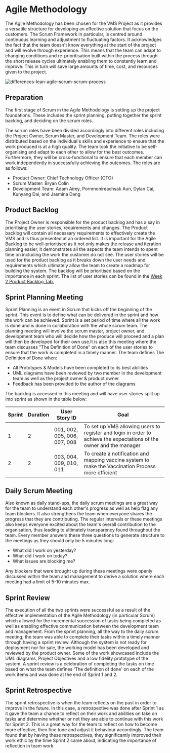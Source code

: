 # Agile Methodology
The Agile Methodology has been chosen for the VMS Project as it provides a versatile structure for developing an effective solution that focus on the customers. The Scrum Framework in particular, is centred around continuous learning and adjustment to fluctuating factors. It acknowledges the fact that the team doesn't know everything at the start of the project and will evolve through experience. This means that the team can adapt to changing conditions and re-prioritisation built within the process through the short release cycles ultimately enabling them to constantly learn and improve. This in turn will save large amounts of time, cost, and resources given to the project. 

![differences-lean-agile-scrum-scrum-process](https://user-images.githubusercontent.com/48747159/116772861-1f7bfb00-aa95-11eb-9178-90372f7df6f7.jpeg)

## Preparation
The first stage of Scrum in the Agile Methodology is setting up the project foundations. These includes the sprint planning, putting together the sprint backlog, and deciding on the scrum roles. 

The scrum roles have been divided accordingly into different roles including the Project Owner, Scrum Master, and Development Team. The roles were distributed based on the individual's skills and experience to ensure that the work produced is at a high quality. The team took the initiative to be self-organising and adapt to each other to allow for the best outcomes. Furthermore, they will be cross-functional to ensure that each member can work independently in successfully achieving the outcomes. The roles are as follows: 

* Product Owner: Chief Technology Officer (CTO)
* Scrum Master: Bryan Colin
* Development Team: Adam Airey, Pornmonireachsak Aun, Dylan Cai, Kunyang Dai, and Jasmina Dang

## Product Backlog 
The Project Owner is responsible for the product backlog and has a say in prioritising the user stories, requirements and changes. The Product backlog will contain all necessary requirements to effectively create the VMS and is thus presented at an ordered list. It is important for the Agile Backlog to be well-prioritised as it not only makes the release and iteration planning easier, it demonstrates all the aspects the team intends to spent time on including the work the customer do not see. The user stories will be used for the product backlog as it breaks down the user needs and requirements which ultimately allow the team to create a roadmap for building the system. The backlog will be prioritised based on the importance in each sprint. The list of user stories can be found in the [Week 2 Product Backlog Tab.](https://github.com/bryancolin/ISDM-Group-1/blob/week-2/02-Project%20Backlog.md)

## Sprint Planning Meeting
Sprint Planning is an event in Scrum that kicks off the beginning of the sprint. This event is to define what can be delivered in the sprint and how the work can be achieved. Sprint is a set period of time where all the work is done and is done in collaboration with the whole scrum team. The planning meeting will involve the scrum master, project owner, and development team who will decide how the produce will proceed and a plan will then be developed for their own use.It is also this meeting where the team discusses "The Definition of Done" on each of the user stories to ensure that the work is completed in a timely manner. The team defines The Definition of Done when: 

* All Prototypes & Models have been completed to its best abilities
* UML diagrams have been reviewed by two member in the development team as well as the project owner & product owner
* Feedback has been provided to the author of the diagrams 

The backlog is accessed in this meeting and will have user stories split up into sprint as shown in the table below:

| Sprint | Duration | User Story ID | Goal |
| ------ | -------- | ------------- | ---- |
| 1 | 2 | 001, 002, 005, 006, 007, 008 | To set up VMS allowing users to register and login in order to achieve the expectations of the owner and the manager | 
| 2 | 2 | 003, 004, 009, 010, 011 | To create a notification and mapping vaccine system to make the Vaccination Process more efficient | 

[//]: <img width="735" alt="Screen Shot 2021-05-01 at 4 16 10 pm" src="https://user-images.githubusercontent.com/48747159/116773402-8ea71e80-aa98-11eb-9507-f4d7bf709f92.png"> (This is also a comment.)

## Daily Scrum Meeting 
Also known as daily stand-ups, the daily scrum meetings are a great way for the team to understand each other's progress as well as help flag any team blockers. It also strengthens the team when everyone shares the progress that they are contributing. The regular intervals or these meetings also keeps everyone excited about the team's overall contribution to the organisation, thus leading to ultimately transparency found throughout the team. Every member answers these three questions to generate structure to the meetings as they should only be 5 minutes long: 

* What did I work on yesterday?
* What did I work on today?
* What issues are blocking me?

Any blockers that were brought up during these meetings were openly discussed within the team and management to derive a solution where each meeting had a limit of 5-10 minutes max.

## Sprint Review 
The execution of all the two sprints were successful as a result of the effective implementation of the Agile Methodology (in particular Scrum) which allowed for the incremental succession of tasks being completed as well as enabling effective communication between the development team and management. From the sprint planning, all the way to the daily scrum meeting, the team was able to complete their tasks within a timely manner through having a sprint review. Although the system is not ready for deployment nor for sale, the working model has been developed and reviewed by the product owner. Some of the work showcased include the UML diagrams, Project Objectives and a low fidelity prototype of the system. A sprint review is a celebration of completing the tasks on time based on what the team defines 'The definition of done' on each of the work items and was done at the end of Sprint 1 and 2. 

## Sprint Retrospective 
The sprint retrospective is when the team reflects on the past in order to improve in the future. In this case, a retrospective was done after Sprint 1 as it gave the team a chance to reflect on their work and abilities on take on tasks and determine whether or not they are able to continue with this work for Sprint 2. This is a great way for the team to reflect on how to become more effective, then fine tune and adjust it behaviour accordingly. The team found that by having these retrospectives, they significantly improved their work ethic by the time Sprint 2 came about, indicating the importance of reflection in team work.
